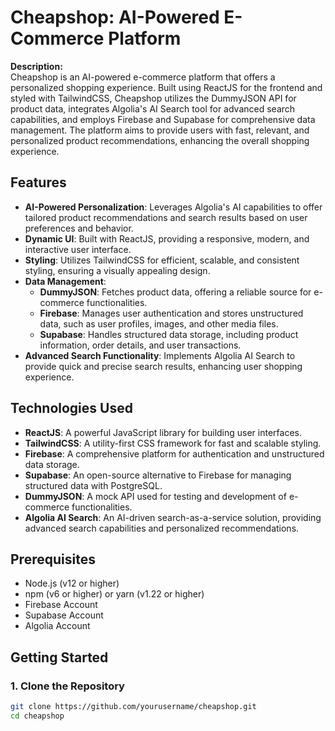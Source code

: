 # Cheapshop: AI-Powered E-Commerce Platform

**Description:**  
Cheapshop is an AI-powered e-commerce platform that offers a personalized shopping experience. Built using ReactJS for the frontend and styled with TailwindCSS, Cheapshop utilizes the DummyJSON API for product data, integrates Algolia's AI Search tool for advanced search capabilities, and employs Firebase and Supabase for comprehensive data management. The platform aims to provide users with fast, relevant, and personalized product recommendations, enhancing the overall shopping experience.

## Features

- **AI-Powered Personalization**: Leverages Algolia's AI capabilities to offer tailored product recommendations and search results based on user preferences and behavior.
- **Dynamic UI**: Built with ReactJS, providing a responsive, modern, and interactive user interface.
- **Styling**: Utilizes TailwindCSS for efficient, scalable, and consistent styling, ensuring a visually appealing design.
- **Data Management**: 
  - **DummyJSON**: Fetches product data, offering a reliable source for e-commerce functionalities.
  - **Firebase**: Manages user authentication and stores unstructured data, such as user profiles, images, and other media files.
  - **Supabase**: Handles structured data storage, including product information, order details, and user transactions.
- **Advanced Search Functionality**: Implements Algolia AI Search to provide quick and precise search results, enhancing user shopping experience.

## Technologies Used

- **ReactJS**: A powerful JavaScript library for building user interfaces.
- **TailwindCSS**: A utility-first CSS framework for fast and scalable styling.
- **Firebase**: A comprehensive platform for authentication and unstructured data storage.
- **Supabase**: An open-source alternative to Firebase for managing structured data with PostgreSQL.
- **DummyJSON**: A mock API used for testing and development of e-commerce functionalities.
- **Algolia AI Search**: An AI-driven search-as-a-service solution, providing advanced search capabilities and personalized recommendations.

## Prerequisites

- Node.js (v12 or higher)
- npm (v6 or higher) or yarn (v1.22 or higher)
- Firebase Account
- Supabase Account
- Algolia Account

## Getting Started

### 1. Clone the Repository

```bash
git clone https://github.com/yourusername/cheapshop.git
cd cheapshop
